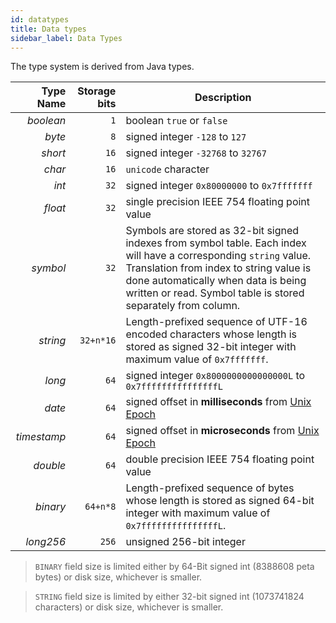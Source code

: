 ```yaml
---
id: datatypes
title: Data types
sidebar_label: Data Types
---
```


    
The type system is derived from Java types.

| Type Name   | Storage bits | Description                     |
| ----------: | -----------: | ------------------------------- |
| _boolean_    | `1`          | boolean  `true` or `false` |
| _byte_      | `8`          | signed integer  `-128` to `127` |
| _short_     | `16`         | signed integer  `-32768` to `32767` |
| _char_      | `16`         | `unicode` character |
| _int_       | `32`         | signed integer  `0x80000000` to `0x7fffffff` |
| _float_     | `32`         | single precision IEEE 754 floating point value |
| _symbol_    | `32`         | Symbols are stored as 32-bit signed indexes from symbol table. Each index will have a corresponding `string` value. Translation from index to string value is done automatically when data is being written or read. Symbol table is stored separately from column.|
| _string_    | `32+n*16`    | Length-prefixed sequence of UTF-16 encoded characters whose length is stored as signed 32-bit integer with maximum value of `0x7fffffff`.|
| _long_      | `64`         | signed integer  `0x8000000000000000L` to `0x7fffffffffffffffL` |
| _date_      | `64`         | signed offset in **milliseconds** from [Unix Epoch](https://en.wikipedia.org/wiki/Unix_time) |
| _timestamp_ | `64`         | signed offset in **microseconds** from [Unix Epoch](https://en.wikipedia.org/wiki/Unix_time) |
| _double_    | `64`         | double precision IEEE 754 floating point value |
| _binary_    | `64+n*8`     | Length-prefixed sequence of bytes whose length is stored as signed 64-bit integer with maximum value of `0x7fffffffffffffffL`.|
| _long256_   | `256`        | unsigned 256-bit integer |

> `BINARY` field size is limited either by 64-Bit signed int (8388608 peta bytes) or disk size, whichever is smaller.

> `STRING` field size is limited by either 32-bit signed int (1073741824 characters) or disk size, whichever is smaller.